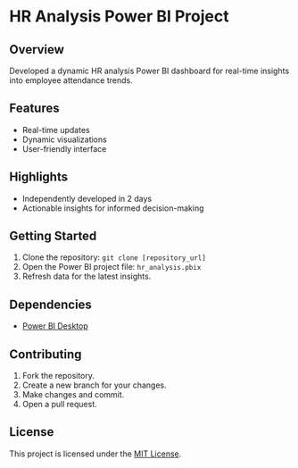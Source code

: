 # HR Analysis Power BI Project

## Overview
Developed a dynamic HR analysis Power BI dashboard for real-time insights into employee attendance trends.

## Features
- Real-time updates
- Dynamic visualizations
- User-friendly interface

## Highlights
- Independently developed in 2 days
- Actionable insights for informed decision-making

## Getting Started
1. Clone the repository: `git clone [repository_url]`
2. Open the Power BI project file: `hr_analysis.pbix`
3. Refresh data for the latest insights.

## Dependencies
- [Power BI Desktop](https://powerbi.microsoft.com/desktop/)

## Contributing
1. Fork the repository.
2. Create a new branch for your changes.
3. Make changes and commit.
4. Open a pull request.

## License
This project is licensed under the [MIT License](LICENSE.md).
